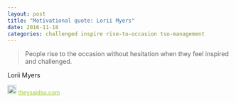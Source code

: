```yaml
---
layout: post
title: "Motivational quote: Lorii Myers"
date: 2016-11-18
categories: challenged inspire rise-to-occasion tso-management
---
```

> People rise to the occasion without hesitation when they feel inspired and challenged.

Lorii Myers

<span style="z-index:50;font-size:0.9em;"><img src="https://theysaidso.com/branding/theysaidso.png" height="20" width="20" alt="theysaidso.com"/><a href="https://theysaidso.com" title="Powered by quotes from theysaidso.com" style="color: #9fcc25; margin-left: 4px; vertical-align: middle;">theysaidso.com</a></span>
